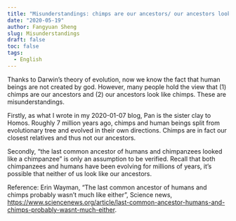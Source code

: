 ```yaml
---
title: "Misunderstandings: chimps are our ancestors/ our ancestors look like chimps"
date: "2020-05-19"
author: Fangyuan Sheng
slug: Misunderstandings
draft: false
toc: false
tags:
  - English
---
```

   
Thanks to Darwin’s theory of evolution, now we know the fact that human beings are not created by god. However, many people hold the view that (1) chimps are our ancestors and (2) our ancestors look like chimps. These are misunderstandings.  

Firstly, as what I wrote in my 2020-01-07 blog, Pan is the sister clay to Homos. Roughly 7 million years ago, chimps and human beings split from evolutionary tree and evolved in their own directions. Chimps are in fact our closest relatives and thus not our ancestors. 

Secondly, “the last common ancestor of humans and chimpanzees looked like a chimpanzee” is only an assumption to be verified. Recall that both chimpanzees and humans have been evolving for millions of years, it’s possible that neither of us look like our ancestors. 

Reference: Erin Wayman, “The last common ancestor of humans and chimps probably wasn’t much like either”, Science news, https://www.sciencenews.org/article/last-common-ancestor-humans-and-chimps-probably-wasnt-much-either. 

